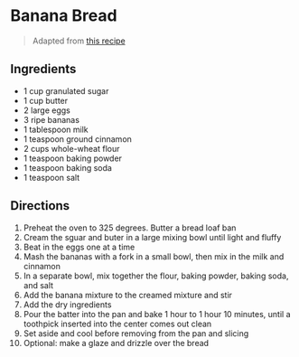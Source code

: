 # Banana Bread

> Adapted from [this recipe](http://www.foodnetwork.com/recipes/banana-bread-recipe-1969572)

## Ingredients 

* 1 cup granulated sugar
* 1 cup butter
* 2 large eggs
* 3 ripe bananas
* 1 tablespoon milk
* 1 teaspoon ground cinnamon
* 2 cups whole-wheat flour
* 1 teaspoon baking powder
* 1 teaspoon baking soda
* 1 teaspoon salt

## Directions

1. Preheat the oven to 325 degrees. Butter a bread loaf ban
1. Cream the sguar and buter in a large mixing bowl until light and fluffy
1. Beat in the eggs one at a time
1. Mash the bananas with a fork in a small bowl, then mix in the milk and cinnamon
1. In a separate bowl, mix together the flour, baking powder, baking soda, and salt
1. Add the banana mixture to the creamed mixture and stir
1. Add the dry ingredients
1. Pour the batter into the pan and bake 1 hour to 1 hour 10 minutes, until a toothpick inserted into the center comes out clean
1. Set aside and cool before removing from the pan and slicing
1. Optional: make a glaze and drizzle over the bread
